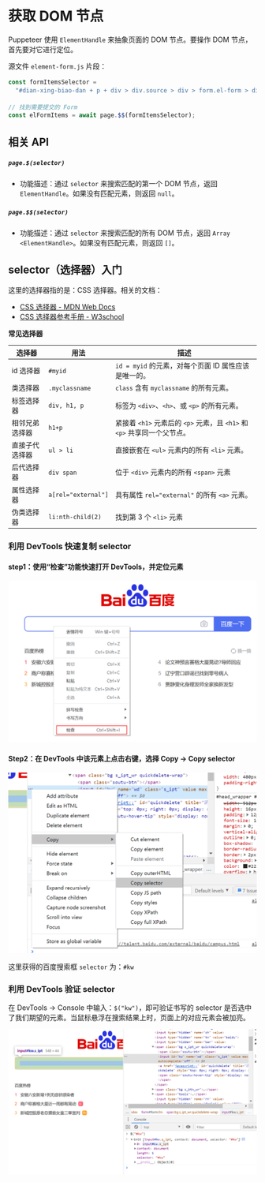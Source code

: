 # 获取 DOM 节点

Puppeteer 使用 `ElementHandle` 来抽象页面的 DOM 节点。要操作 DOM 节点，首先要对它进行定位。

源文件 `element-form.js` 片段：

```javascript
const formItemsSelector =
  "#dian-xing-biao-dan + p + div > div.source > div > form.el-form > div.el-form-item";

// 找到需要提交的 Form
const elFormItems = await page.$$(formItemsSelector);
```



## 相关 API

##### `page.$(selector)`

- 功能描述：通过 `selector` 来搜索匹配的第一个 DOM 节点，返回 `ElementHandle`。如果没有匹配元素，则返回 `null`。



##### `page.$$(selector)`

- 功能描述：通过 `selector` 来搜索匹配的所有 DOM 节点，返回 `Array <ElementHandle>`。如果没有匹配元素，则返回 `[]`。



## selector（选择器）入门

这里的选择器指的是：CSS 选择器。相关的文档：

- [CSS 选择器 - MDN Web Docs](https://developer.mozilla.org/zh-CN/docs/Web/CSS/CSS_Selectors)
- [CSS 选择器参考手册 - W3school](https://www.w3school.com.cn/cssref/css_selectors.asp)

**常见选择器**

| 选择器         | 用法                | 描述                                                         |
| -------------- | ------------------- | ------------------------------------------------------------ |
| id 选择器      | `#myid`             | `id = myid` 的元素，对每个页面 ID 属性应该是唯一的。         |
| 类选择器       | `.myclassname`      | `class` 含有 `myclassname` 的所有元素。                      |
| 标签选择器     | `div, h1, p`        | 标签为 `<div>`、`<h>`、或 `<p>` 的所有元素。                 |
| 相邻兄弟选择器 | `h1+p`              | 紧接着 `<h1>` 元素后的 `<p>` 元素，且 `<h1>` 和 `<p>` 共享同一个父节点。 |
| 直接子代选择器 | `ul > li`           | 直接嵌套在 `<ul>` 元素内的所有 `<li>` 元素。                 |
| 后代选择器     | `div span`          | 位于 `<div>` 元素内的所有 `<span>` 元素                      |
| 属性选择器     | `a[rel="external"]` | 具有属性 `rel="external"` 的所有 `<a>` 元素。                |
| 伪类选择器     | `li:nth-child(2)`   | 找到第 3 个 `<li>` 元素                                      |



### 利用 DevTools 快速复制 selector

#### step1：使用“检查”功能快速打开 DevTools，并定位元素

![Inspect](images\inspect.png)

#### Step2：在 DevTools 中该元素上点击右键，选择 Copy -> Copy selector

![Copy selector](images\copy-selector.png)

这里获得的百度搜索框 `selector` 为：`#kw`



### 利用 DevTools 验证 selector

在 DevTools -> Console 中输入：`$("kw")`，即可验证书写的 selector 是否选中了我们期望的元素。当鼠标悬浮在搜索结果上时，页面上的对应元素会被加亮。

![验证 selector](images\validate-selector.png)

